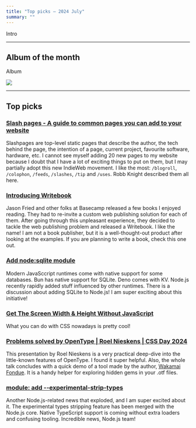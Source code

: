 ```yaml
---
title: "Top picks — 2024 July"
summary: ""
---
```


Intro

---

## Album of the month

Album

![](album.jpg)

---

## Top picks

### [Slash pages - A guide to common pages you can add to your website](https://slashpages.net)

Slashpages are top-level static pages that describe the author, the tech behind the page, the intention of a page, current project, favourite software, hardware, etc. I cannot see myself adding 20 new pages to my website because I doubt that I have a lot of exciting things to put on them, but I may partially adopt this new IndieWeb movement. I like the most: `/blogroll`, `/colophon`, `/feeds`, `/slashes`, `/tip` and `/uses`. Robb Knight described them all here.

### [Introducing Writebook](https://world.hey.com/jason/introducing-writebook-e217cae3)

Jason Fried and other folks at Basecamp released a few books I enjoyed reading. They had to re-invite a custom web publishing solution for each of them. After going through this unpleasant experience, they decided to tackle the web publishing problem and released a Writebook. I like the name! I am not a book publisher, but it is a well-thought-out product after looking at the examples. If you are planning to write a book, check this one out.

### [Add node:sqlite module](https://github.com/nodejs/node/pull/53752)

Modern JavaSccript runtimes come with native support for some databases. Bun has native support for SQLite. Deno comes with KV. Node.js recently rapidly added stuff influenced by other runtimes. There is a discussion about adding SQLite to Node.js! I am super exciting about this initiative!

### [Get The Screen Width & Height Without JavaScript](https://css-tip.com/screen-dimension/)

What you can do with CSS nowadays is pretty cool!

### [Problems solved by OpenType | Roel Nieskens | CSS Day 2024](https://youtu.be/TreBK-EyACQ)

This presentation by Roel Nieskens is a very practical deep-dive into the little-known features of OpenType. I found it super helpful. Also, the whole talk concludes with a quick demo of a tool made by the author, [Wakamai Fondue](https://wakamaifondue.com). It is a handy helper for exploring hidden gems in your .otf files.

### [module: add --experimental-strip-types](https://github.com/nodejs/node/pull/53725)

Another Node.js-related news that exploded, and I am super excited about it. The experimental types stripping feature has been merged with the Node.js core. Native TypeScript support is coming without extra loaders and confusing tooling. Incredible news, Node.js team!
